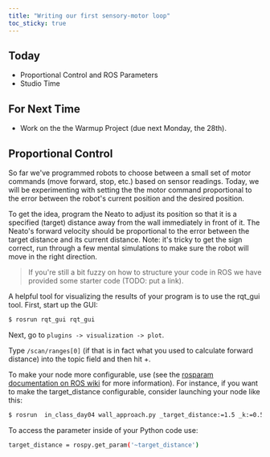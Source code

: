 ```yaml
---
title: "Writing our first sensory-motor loop"
toc_sticky: true
---
```


## Today
* Proportional Control and ROS Parameters
* Studio Time

## For Next Time
* Work on the <a-no-proxy href="../assignments/warmup_project" data-canvas="https://olin.instructure.com/courses/143/assignments/440">the Warmup Project</a-no-proxy> (due next Monday, the 28th).


## Proportional Control

So far we've programmed robots to choose between a small set of motor commands (move forward, stop, etc.) based on sensor readings.  Today, we will be experimenting with setting the the motor command  proportional to the error between the robot's current position and the desired position.

To get the idea, program the Neato to adjust its position so that it is a specified (target) distance away from the wall immediately in front of it.  The Neato's forward velocity should be proportional to the error between the target distance and its current distance.  Note: it's tricky to get the sign correct, run through a few mental simulations to make sure the robot will move in the right direction.

> If you're still a bit fuzzy on how to structure your code in ROS we have provided some starter code (TODO: put a link).

A helpful tool for visualizing the results of your program is to use the rqt_gui tool.  First, start up the GUI:

```bash
$ rosrun rqt_gui rqt_gui
```

Next, go to ``plugins -> visualization -> plot``.

Type ``/scan/ranges[0]`` (if that is in fact what you used to calculate forward distance) into the topic field and then hit +.

To make your node more configurable, use (see the [rosparam documentation on ROS wiki](http://wiki.ros.org/rospy/Overview/Parameter%20Server) for more information).  For instance, if you want to make the target_distance configurable, consider launching your node like this:

```bash
$ rosrun  in_class_day04 wall_approach.py _target_distance:=1.5 _k:=0.5
```

To access the parameter inside of your Python code use:

```bash
target_distance = rospy.get_param('~target_distance')
```
